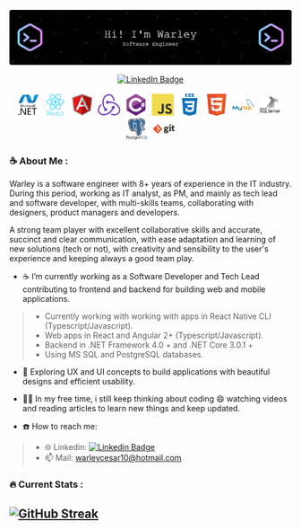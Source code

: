 
![Header](./github-header-image.png)
<div id="header" align="center">
<div id="badges">
  <a href="https://www.linkedin.com/in/warley-silva/">
    <img src="https://img.shields.io/badge/LinkedIn-blue?style=for-the-badge&logo=linkedin&logoColor=white" alt="LinkedIn Badge"/>
  </a>
</div>
<img src="https://komarev.com/ghpvc/?username=warleycsilva&style=flat-square&color=blue" alt=""/>
<!-- 
<h1>
  Welcome World, Im Warley.
  <img src="https://media.giphy.com/media/hvRJCLFzcasrR4ia7z/giphy.gif" width="30px"/>
</h1>
-->
</div>
<div align="center">
  <div>
  <img src="https://github.com/devicons/devicon/blob/master/icons/dot-net/dot-net-original-wordmark.svg" title=".NET" alt=".NET" width="40" height="40"/>&nbsp;
  <img src="https://github.com/devicons/devicon/blob/master/icons/react/react-original-wordmark.svg" title="React" alt="React" width="40" height="40"/>&nbsp;
  <img src="https://github.com/devicons/devicon/blob/master/icons/angularjs/angularjs-original.svg" title="Angular" alt="Angular" width="40" height="40"/>&nbsp;
  <img src="https://github.com/devicons/devicon/blob/master/icons/redux/redux-original.svg" title="Redux" alt="Redux " width="40" height="40"/>&nbsp;
  <img src="https://github.com/devicons/devicon/blob/master/icons/csharp/csharp-original.svg" title="C#" alt="C#" width="40" height="40"/>&nbsp;
  <img src="https://github.com/devicons/devicon/blob/master/icons/javascript/javascript-original.svg" title="JavaScript" alt="JavaScript" width="40" height="40"/>&nbsp;
  <img src="https://github.com/devicons/devicon/blob/master/icons/css3/css3-plain-wordmark.svg"  title="CSS3" alt="CSS" width="40" height="40"/>&nbsp;
  <img src="https://github.com/devicons/devicon/blob/master/icons/html5/html5-original.svg" title="HTML5" alt="HTML" width="40" height="40"/>&nbsp;
  <img src="https://github.com/devicons/devicon/blob/master/icons/mysql/mysql-original-wordmark.svg" title="MySQL"  alt="MySQL" width="40" height="40"/>&nbsp;
  <img src="https://github.com/devicons/devicon/blob/master/icons/microsoftsqlserver/microsoftsqlserver-plain-wordmark.svg" title="MSSQL" alt="MSSQL" width="40" height="40"/>&nbsp;
  <img src="https://github.com/devicons/devicon/blob/master/icons/postgresql/postgresql-original-wordmark.svg" title="PostgreSQL" alt="PostgreSQL" width="40" height="40"/>&nbsp;
  <img src="https://github.com/devicons/devicon/blob/master/icons/git/git-original-wordmark.svg" title="Git" **alt="Git" width="40" height="40"/>
</div>
</div>

### :coffee: About Me :
Warley is a software engineer with 8+ years of experience in the IT industry.
During this period, working as IT analyst, as PM, and mainly as tech lead and software developer, with multi-skills teams, collaborating with designers, product managers and developers.
>
A strong team player with excellent collaborative skills and accurate, succinct and clear communication, with ease adaptation and learning of new solutions (tech or not), with creativity and sensibility to the user's experience and keeping always a good team play.


- :coffee: I’m currently working as a Software Developer and Tech Lead contributing to frontend and backend for building web and mobile applications.
> - Currently working with working with apps in React Native CLI (Typescript/Javascript).
> - Web apps in React and Angular 2+ (Typescript/Javascript).
> - Backend in .NET Framework 4.0 + and .NET Core 3.0.1 +
>  - Using MS SQL and PostgreSQL databases.
- :eyes: Exploring UX and UI concepts to build applications with beautiful designs and efficient usability.

- :lotus_position_man: In my free time, i still keep thinking about coding 😄 watching videos and reading articles to learn new things and keep updated.

- :phone: How to reach me: 
> - :globe_with_meridians: Linkedin: [![Linkedin Badge](https://img.shields.io/badge/-Warley-blue?style=flat&logo=Linkedin&logoColor=white)](https://www.linkedin.com/in/warley-silva/)
> - :mailbox: Mail: warleycesar10@hotmail.com


### :fire: Current Stats :
[![GitHub Streak](http://github-readme-streak-stats.herokuapp.com?user=warleycsilva&theme=dark&background=000000)](https://git.io/streak-stats)
---
<!--
### :fire: Top Langs :
[![Top Langs](https://github-readme-stats.vercel.app/api/top-langs/?username=warleycsilva&layout=compact&theme=vision-friendly-dark)](https://github.com/anuraghazra/github-readme-stats)

![Anurag's GitHub stats](https://github-readme-stats.vercel.app/api?username=warleycsilva&show_icons=true&theme=radical)
-->
